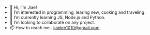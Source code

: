 - 👋 Hi, I’m Jiae!
- 👀 I’m interested in programming, learing new, cooking and traveling.
- 🌱 I’m currently learning JS, Node.js and Python.
- 💞️ I’m looking to collaborate on any project.
- 📫 How to reach me.. jiaelee1010@gmail.com

<!---
dlwod1010/dlwod1010 is a ✨ special ✨ repository because its `README.md` (this file) appears on your GitHub profile.
You can click the Preview link to take a look at your changes.
--->
